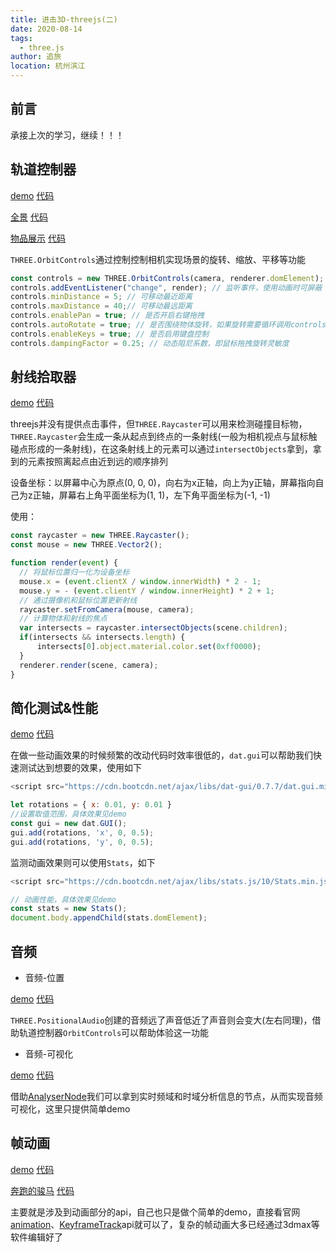 ```yaml
---
title: 进击3D-threejs(二)
date: 2020-08-14
tags: 
  - three.js
author: 追旅
location: 杭州滨江 
---
```


## 前言

承接上次的学习，继续！！！

## 轨道控制器

[demo](https://chasejourney.top/three_demo/index-13.html)
[代码](https://github.com/xwei111/three_demo/blob/master/index-13.html)

[全景](https://chasejourney.top/three_demo/index-14.html)
[代码](https://github.com/xwei111/three_demo/blob/master/index-14.html)

[物品展示](https://chasejourney.top/three_demo/index-15.html)
[代码](https://github.com/xwei111/three_demo/blob/master/index-15.html)

```THREE.OrbitControls```通过控制控制相机实现场景的旋转、缩放、平移等功能

```js
const controls = new THREE.OrbitControls(camera, renderer.domElement);
controls.addEventListener("change", render); // 监听事件，使用动画时可屏蔽
controls.minDistance = 5; // 可移动最近距离
controls.maxDistance = 40;// 可移动最远距离
controls.enablePan = true; // 是否开启右键拖拽
controls.autoRotate = true; // 是否围绕物体旋转，如果旋转需要循环调用controls.update()
controls.enableKeys = true; // 是否启用键盘控制
controls.dampingFactor = 0.25; // 动态阻尼系数，即鼠标拖拽旋转灵敏度

```

## 射线拾取器

[demo](https://chasejourney.top/three_demo/index-16.html)
[代码](https://github.com/xwei111/three_demo/blob/master/index-16.html)

threejs并没有提供点击事件，但```THREE.Raycaster```可以用来检测碰撞目标物，```THREE.Raycaster```会生成一条从起点到终点的一条射线(一般为相机视点与鼠标触碰点形成的一条射线)，在这条射线上的元素可以通过```intersectObjects```拿到，拿到的元素按照离起点由近到远的顺序排列

设备坐标：以屏幕中心为原点(0, 0, 0)，向右为x正轴，向上为y正轴，屏幕指向自己为z正轴，屏幕右上角平面坐标为(1, 1)，左下角平面坐标为(-1, -1)

使用：

```js
const raycaster = new THREE.Raycaster();
const mouse = new THREE.Vector2();

function render(event) {
  // 将鼠标位置归一化为设备坐标
  mouse.x = (event.clientX / window.innerWidth) * 2 - 1;
  mouse.y = - (event.clientY / window.innerHeight) * 2 + 1;
  // 通过摄像机和鼠标位置更新射线
  raycaster.setFromCamera(mouse, camera); 
  // 计算物体和射线的焦点
  var intersects = raycaster.intersectObjects(scene.children);
  if(intersects && intersects.length) {
      intersects[0].object.material.color.set(0xff0000);
  }
  renderer.render(scene, camera);
}

```

## 简化测试&性能

[demo](https://chasejourney.top/three_demo/index-17.html)
[代码](https://github.com/xwei111/three_demo/blob/master/index-17.html)

在做一些动画效果的时候频繁的改动代码时效率很低的，```dat.gui```可以帮助我们快速测试达到想要的效果，使用如下

```js
<script src="https://cdn.bootcdn.net/ajax/libs/dat-gui/0.7.7/dat.gui.min.js"></script>

let rotations = { x: 0.01, y: 0.01 }
//设置取值范围，具体效果见demo
const gui = new dat.GUI();
gui.add(rotations, 'x', 0, 0.5);
gui.add(rotations, 'y', 0, 0.5);
```

监测动画效果则可以使用```Stats```，如下

```js
<script src="https://cdn.bootcdn.net/ajax/libs/stats.js/10/Stats.min.js"></script>

// 动画性能，具体效果见demo
const stats = new Stats();
document.body.appendChild(stats.domElement);
```

## 音频

* 音频-位置

[demo](https://chasejourney.top/three_demo/index-18.html)
[代码](https://github.com/xwei111/three_demo/blob/master/index-18.html)

```THREE.PositionalAudio```创建的音频远了声音低近了声音则会变大(左右同理)，借助轨道控制器```OrbitControls```可以帮助体验这一功能

* 音频-可视化

[demo](https://chasejourney.top/three_demo/index-19.html)
[代码](https://github.com/xwei111/three_demo/blob/master/index-19.html)

借助[AnalyserNode](https://developer.mozilla.org/en-US/docs/Web/API/AnalyserNode)我们可以拿到实时频域和时域分析信息的节点，从而实现音频可视化，这里只提供简单demo

## 帧动画

[demo](https://chasejourney.top/three_demo/index-20.html)
[代码](https://github.com/xwei111/three_demo/blob/master/index-20.html)

[奔跑的骏马](https://chasejourney.top/three_demo/index-21.html)
[代码](https://github.com/xwei111/three_demo/blob/master/index-21.html)

主要就是涉及到动画部分的api，自己也只是做个简单的demo，直接看官网[animation](http://www.yanhuangxueyuan.com/threejs/docs/index.html#api/zh/animation/AnimationMixer)、[KeyframeTrack](http://www.yanhuangxueyuan.com/threejs/docs/index.html#api/zh/animation/KeyframeTrack)api就可以了，复杂的帧动画大多已经通过3dmax等软件编辑好了





